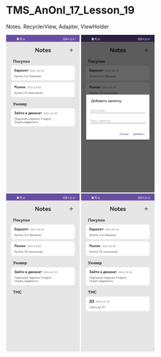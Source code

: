 # TMS_AnOnl_17_Lesson_19
Notes. RecyclerView, Adapter, ViewHolder

<img src="UI/Screenshot_20240305_224105_com.example.domashka_19.jpg" alt="UI" width="200"/> <img src="UI/Screenshot_20240305_224110_com.example.domashka_19.jpg" alt="UI" width="200"/> <img src="UI/Screenshot_20240305_224154_com.example.domashka_19.jpg" alt="UI" width="200"/> <img src="UI/Screenshot_20240305_224218_com.example.domashka_19.jpg" alt="UI" width="200"/>
